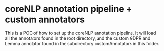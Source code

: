 # coreNLP annotation pipeline + custom annotators

This is a POC of how to set up the coreNLP annotation pipeline. It will load all the annotators found in the root directory, and the custom GDPR and Lemma annotator found in the subdirectory customAnnotators in this folder.
